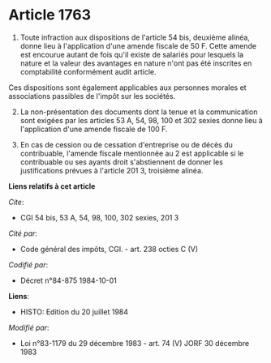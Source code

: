 # Article 1763

1. Toute infraction aux dispositions de l'article 54 bis, deuxième alinéa, donne lieu à l'application d'une amende fiscale de
50 F. Cette amende est encourue autant de fois qu'il existe de salariés pour lesquels la nature et la valeur des avantages en
nature n'ont pas été inscrites en comptabilité conformément audit article.

Ces dispositions sont également applicables aux personnes morales et associations passibles de l'impôt sur les sociétés.

2. La non-présentation des documents dont la tenue et la communication sont exigées par les articles 53 A, 54, 98, 100 et 302
sexies donne lieu à l'application d'une amende fiscale de 100 F.

3. En cas de cession ou de cessation d'entreprise ou de décès du contribuable, l'amende fiscale mentionnée au 2 est
applicable si le contribuable ou ses ayants droit s'abstiennent de donner les justifications prévues à l'article 201 3,
troisième alinéa.

**Liens relatifs à cet article**

_Cite_:

  - CGI 54 bis, 53 A, 54, 98, 100, 302 sexies, 201 3

_Cité par_:

  - Code général des impôts, CGI. - art. 238 octies C (V)

_Codifié par_:

  - Décret n°84-875 1984-10-01

**Liens**:

  - HISTO: Edition du 20 juillet 1984

_Modifié par_:

  - Loi n°83-1179 du 29 décembre 1983 - art. 74 (V) JORF 30 décembre 1983
